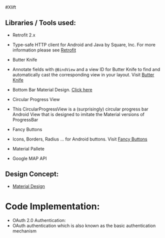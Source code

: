 #Xlift
## Libraries / Tools used:
  * Retrofit 2.x
   * Type-safe HTTP client for Android and Java by Square, Inc. For more information please see [Retrofit](http://square.github.io/retrofit/)

  * Butter Knife
   * Annotate fields with `@BindView` and a view ID for Butter Knife to find and automatically cast the corresponding view in your layout. Visit [Butter Knife](http://jakewharton.github.io/butterknife/)
  * Bottom Bar Material Design. [Click here](https://github.com/roughike/BottomBar)
  * Circular Progress View
   * This CircularProgressView is a (surprisingly) circular progress bar Android View that is designed to imitate the Material versions of ProgressBar
  * Fancy Buttons
   * Icons, Borders, Radius ... for Android buttons. Visit [Fancy Buttons](https://github.com/medyo/Fancybuttons)
  * Material Pallete
  * Google MAP API

## Design Concept:
  * [Material Design](https://material.io/guidelines/)

# Code Implementation:
  * OAuth 2.0 Authentication:
   * OAuth authentication which is also known as the basic authentication mechanism

